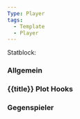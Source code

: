 ```yaml
---
Type: Player
tags:
  - Template
  - Player
---
```

Statblock:

### Allgemein
### {{title}} Plot Hooks
### Gegenspieler

